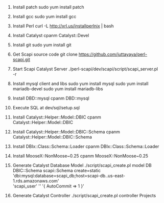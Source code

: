 1. Install patch
sudo yum install patch

2. Install gcc
sudo yum install gcc

3. Install Perl
curl -L http://xrl.us/installperlnix | bash

4. Install Catalyst
cpanm Catalyst::Devel

5. Install git
sudo yum install git

6. Get Scapi source code
git clone https://github.com/juttayaya/perl-scapi.git

7. Start Scapi Catalyst Server
./perl-scapi/dev/scapi/script/scapi_server.pl -r

8. Install mysql client and libs
sudo yum install mysql
sudo yum install mariadb-devel
sudo yum install mariadb-libs

9. Install DBD::mysql
cpanm DBD::mysql

10. Execute SQL at dev/sql/setup.sql

11. Install Catalyst::Helper::Model::DBIC
cpanm Catalyst::Helper::Model::DBIC

12. Install Catalyst::Helper::Model::DBIC::Schema
cpanm Catalyst::Helper::Model::DBIC::Schema

13. Install DBIx::Class::Schema::Loader
cpanm DBIx::Class::Schema::Loader

14. Install MooseX::NonMoose~0.25
cpanm MooseX::NonMoose~0.25

15. Generate Catalyst Database Model
./script/scapi_create.pl model DB DBIC::Schema scapi::Schema create=static \
'dbi:mysql:database=scapi_db;host=scapi-db.<cluster-sid>.us-east-1.rds.amazonaws.com' \
'scapi_user' '<password>' '{ AutoCommit => 1 }'

16. Generate Catalyst Controller
./script/scapi_create.pl controller Projects